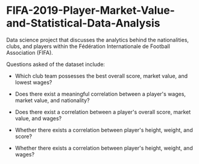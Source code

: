 # FIFA-2019-Player-Market-Value-and-Statistical-Data-Analysis

Data science project that discusses the analytics behind the nationalities, clubs, 
and players within the Fédération Internationale de Football Association (FIFA).

Questions asked of the dataset include:

- Which club team possesses the best overall score, market value, and lowest wages? 

- Does there exist a meaningful correlation between a player's wages, market value, and nationality? 

- Does there exist a correlation between a player's overall score, market value, and wages? 

- Whether there exists a correlation between player's height, weight, and score? 

- Whether there exists a correlation between player's height, weight, and wages?
